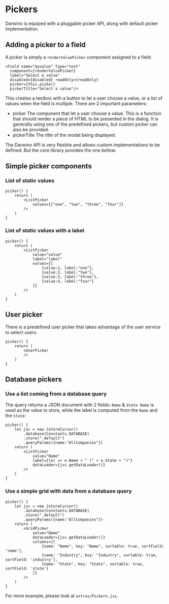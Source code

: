 # Pickers

Darwino is equiped with a pluggable picker API, along with default picker implementation.

## Adding a picker to a field
A picker is simply a `renderValuePicker` component assigned to a field:

    <Field name="myvalue" type="text" 
      component={renderValuePicker} 
      label="Select a value" 
      disabled={disabled} readOnly={readOnly}
      picker={this.picker}
      pickerTitle="Select a value"/>

This creates a textbox with a button to let a user choose a value, or a list of values when the field is multiple.
There are 2 important parameters:
- picker
The component that let a user choose a value. This is a function that should render a piece of HTML to be presented in the dialog. It is generally using one of the predefined pickers, but custom picker can also be provided.
- pickerTitle
The title of the modal being displayed.

The Darwino API is very flexible and allows custom implementations to be defined. But the core library provides the one bellow.

## Simple picker components

### List of static values
    picker() {
        return (
            <ListPicker
                values={["one", "two", "three", "four"]}
            />
        )
    }

### List of static values with a label
    picker() {
        return (
            <ListPicker
                value="value"
                label="label"
                values={[
                    {value:1, label:"one"}, 
                    {value:2, label:"two"}, 
                    {value:3, label:"three"}, 
                    {value:4, label:"four"}
                ]}
            />
        )
    }

## User picker
There is a predefined user picker that takes advantage of the user service to select users.

    picker() {
        return (
            <UserPicker
            />
        )
    }

## Database pickers

### Use a list coming from a database query
The query returns a JSON document with 2 fields: `Name` & `State`. `Name` is used as the value to store, while the label is computed from the `Name` and the `State`:

    picker() {
        let jsc = new JstoreCursor()
            .database(Constants.DATABASE)
            .store("_default")
            .queryParams({name:"AllCompanies"})
        return (
            <ListPicker
                value="Name"
                label={(e) => e.Name + " (" + e.State + ")"}
                dataLoader={jsc.getDataLoader()}
            />
        )
    }

### Use a simple grid with data from a database query
    picker() {
        let jsc = new JstoreCursor()
            .database(Constants.DATABASE)
            .store("_default")
            .queryParams({name:"AllCompanies"})
        return (
            <GridPicker
                value="Name"
                dataLoader={jsc.getDataLoader()}
                columns={[
                    {name: "Name", key: "Name", sortable: true, sortField: 'name'},
                    {name: "Industry", key: "Industry", sortable: true, sortField: 'industry'},
                    {name: "State", key: "State", sortable: true, sortField: 'state'}
                ]}
            />
        )
    }

For more example, please look at `extras/Pickers.jsx`.
